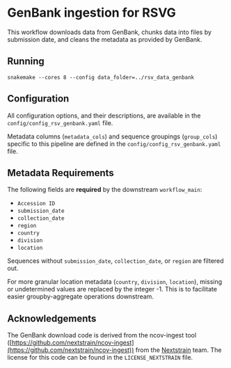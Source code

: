 # GenBank ingestion for RSVG

This workflow downloads data from GenBank, chunks data into files by submission date, and cleans the metadata as provided by GenBank.

## Running

```
snakemake --cores 8 --config data_folder=../rsv_data_genbank
```

## Configuration

All configuration options, and their descriptions, are available in the `config/config_rsv_genbank.yaml` file.

Metadata columns (`metadata_cols`) and sequence groupings (`group_cols`) specific to this pipeline are defined in the `config/config_rsv_genbank.yaml` file.

## Metadata Requirements

The following fields are **required** by the downstream `workflow_main`:

- `Accession ID`
- `submission_date`
- `collection_date`
- `region`
- `country`
- `division`
- `location`

Sequences without `submission_date`, `collection_date`, or `region` are filtered out.

For more granular location metadata (`country`, `division`, `location`), missing or undetermined values are replaced by the integer -1. This is to facilitate easier groupby-aggregate operations downstream.

## Acknowledgements

The GenBank download code is derived from the ncov-ingest tool ([https://github.com/nextstrain/ncov-ingest](https://github.com/nextstrain/ncov-ingest)) from the [Nextstrain](https://nextstrain.org/) team. The license for this code can be found in the `LICENSE_NEXTSTRAIN` file.
